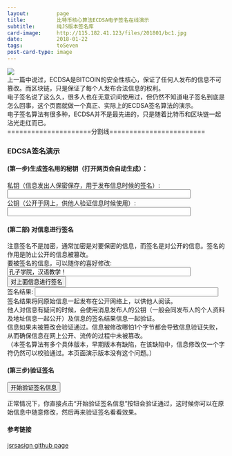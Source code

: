 ```yaml
---
layout:         page
title:          比特币核心算法ECDSA电子签名在线演示
subtitle:       纯JS版本签名库
card-image:     http://115.182.41.123/files/201801/bc1.jpg
date:           2018-01-22
tags:           toSeven
post-card-type: image
---
```

<script language="JavaScript" type="text/javascript" src="https://kjur.github.io/jsrsasign/jsrsasign-all-min.js"></script>
![](http://115.182.41.123/files/201801/bc1.jpg)  
上一篇中说过，ECDSA是BITCOIN的安全性核心，保证了任何人发布的信息不可篡改。而区块链，只是保证了每个人发布合法信息的权利。  
电子签名说了这么久，很多人也在无意识间使用过，但仍然不知道电子签名到底是怎么回事，这个页面就做一个真正、实际上的ECDSA签名算法的演示。  
电子签名算法有很多种，ECDSA并不是最先进的，只是随着比特币和区块链一起沾光走红而已。  
=====================分割线========================
<script language="JavaScript" type="text/javascript">
function doGenerate() {
  var f1 = document.form1;
  var curve = f1.curve1.value;
  var ec = new KJUR.crypto.ECDSA({"curve": curve});
  var keypair = ec.generateKeyPairHex();
  f1.prvkey1.value = keypair.ecprvhex;
  f1.pubkey1.value = keypair.ecpubhex;
}
function doSign() {
  var f1 = document.form1;
  var prvkey = f1.prvkey1.value;
  var curve = f1.curve1.value;
  var sigalg = f1.sigalg1.value;
  var msg1 = f1.msg1.value;
  var sig = new KJUR.crypto.Signature({"alg": sigalg});
  sig.init({d: prvkey, curve: curve});
  sig.updateString(msg1);
  var sigValueHex = sig.sign();
  f1.sigval1.value = sigValueHex;
}
function doVerify() {
  var f1 = document.form1;
  var pubkey = f1.pubkey1.value;
  var curve = f1.curve1.value;
  var sigalg = f1.sigalg1.value;
  var msg1 = f1.msg1.value;
  var sigval = f1.sigval1.value;
  var sig = new KJUR.crypto.Signature({"alg": sigalg, "prov": "cryptojs/jsrsa"});
  sig.init({xy: pubkey, curve: curve});
  sig.updateString(msg1);
  var result = sig.verify(sigval);
  if (result) {
    alert("有效的ECDSA签名，信息确认为正确发布人签署！");
  } else {
    alert("无效的ECDSA签名，原始信息或者签名信息被修改过！");
  }
}
</script>
### EDCSA签名演示
#### (第一步)生成签名用的秘钥（打开网页会自动生成）：
<form name="form1">
<select name="curve1" style="display:none;">
<option value="secp256r1">secp256r1 (= NIST P-256, P-256, prime256v1)
<option value="secp256k1">secp256k1
<option value="secp384r1" selected>secp384r1 (= NIST P-384, P-384)
</select>
<input type="button" value="generate EC key pair" onClick="doGenerate();"  style="display:none;"/>
私钥（信息发出人保密保存，用于发布信息时候的签名）: <input type="text" name="prvkey1" value="" size="50"/><br/>
公钥（公开于网上，供他人验证信息时候使用）: <input type="text" name="pubkey1" value="" size="50"/><br/>

<h4>(第二部) 对信息进行签名</h4>
注意签名不是加密，通常加密是对要保密的信息，而签名是对公开的信息。签名的作用是防止公开的信息被篡改。<br/>
<select name="sigalg1" style="display:none;" >
<option value="SHA256withECDSA" selected>SHA256withECDSA
<option value="SHA1withECDSA">SHA1withECDSA
</select>
要被签名的信息，可以随你的喜好修改: <br/>
<input type="text" name="msg1" value="孔子学院，汉语教学！" size="50"/><br/>
<input type="button" value="对上面信息进行签名" onClick="doSign();"/><br/>
签名结果: <input type="text" name="sigval1" value="" size="50"/><br/>
签名结果将同原始信息一起发布在公开网络上，以供他人阅读。<br/>
他人对信息有疑问的时候，会使用消息发布人的公钥（一般会同发布人的个人资料及地址信息一起公开）及信息的签名结果信息一起验证。<br/>
信息如果未被篡改会验证通过。信息被修改哪怕1个字节都会导致信息验证失败，从而确保信息在网上公开、流传的过程中未被篡改。<br/>
（本签名算法有多个具体版本，早期版本有缺陷，在该缺陷中，信息修改仅一个字符仍然可以校验通过。本页面演示版本没有这个问题。）

<h4>(第三步)验证签名</h4>
<input type="button" value="开始验证签名信息" onClick="doVerify();"/>

正常情况下，你直接点击“开始验证签名信息”按钮会验证通过，这时候你可以在原始信息中随意修改，然后再来验证签名看看效果。
<script>
doGenerate();
</script>	




<h4>参考链接</h4>
<a href="https://github.com/kjur/jsrsasign">jsrsasign github page</a>  



























